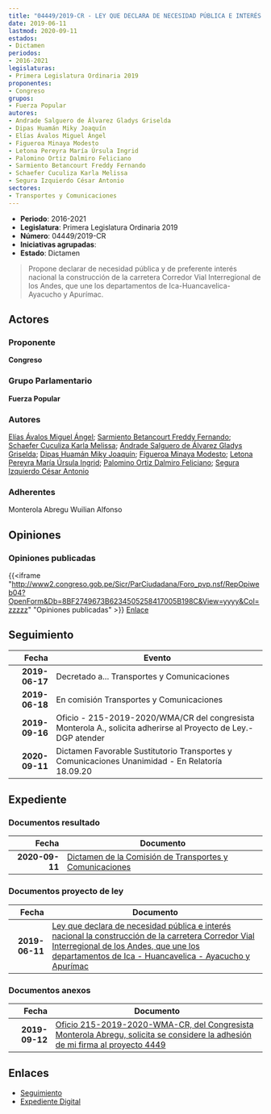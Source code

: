 ```yaml
---
title: "04449/2019-CR - LEY QUE DECLARA DE NECESIDAD PÚBLICA E INTERÉS NACIONAL LA CONSTRUCCIÓN DE LA CARRETERA CORREDOR VIAL INTERREGIONAL DE LOS ANDES, QUE UNE LOS DEPARTAMENTOS DE ICA-HUANCAVELICA-AYACUCHO Y APURÍMAC"
date: 2019-06-11
lastmod: 2020-09-11
estados:
- Dictamen
periodos:
- 2016-2021
legislaturas:
- Primera Legislatura Ordinaria 2019
proponentes:
- Congreso
grupos:
- Fuerza Popular
autores:
- Andrade Salguero de Álvarez Gladys Griselda
- Dipas Huamán Miky Joaquín
- Elías Ávalos Miguel Ángel
- Figueroa Minaya Modesto
- Letona Pereyra María Úrsula Ingrid
- Palomino Ortiz Dalmiro Feliciano
- Sarmiento Betancourt Freddy Fernando
- Schaefer Cuculiza Karla Melissa
- Segura Izquierdo César Antonio
sectores:
- Transportes y Comunicaciones
---
```

- **Periodo**: 2016-2021
- **Legislatura**: Primera Legislatura Ordinaria 2019
- **Número**: 04449/2019-CR
- **Iniciativas agrupadas**: 
- **Estado**: Dictamen

> Propone declarar de necesidad pública y de preferente interés nacional la construcción de la carretera Corredor Vial Interregional de los Andes, que une los departamentos de Ica-Huancavelica-Ayacucho y Apurímac.


## Actores

### Proponente

**Congreso**

### Grupo Parlamentario

**Fuerza Popular**

### Autores

[Elías Ávalos Miguel Ángel](mailto:mailto:melias@congreso.gob.pe); [Sarmiento Betancourt Freddy Fernando](mailto:mailto:fsarmiento@congreso.gob.pe); [Schaefer Cuculiza Karla Melissa](mailto:mailto:kschaefer@congreso.gob.pe); [Andrade Salguero de Álvarez Gladys Griselda](mailto:mailto:gandrade@congreso.gob.pe); [Dipas Huamán Miky Joaquín](mailto:mailto:mdipas@congreso.gob.pe); [Figueroa Minaya Modesto](mailto:mailto:mfigueroam@congreso.gob.pe); [Letona Pereyra María Úrsula Ingrid](mailto:mailto:mletona@congreso.gob.pe); [Palomino Ortiz Dalmiro Feliciano](mailto:mailto:dfpalomino@congreso.gob.pe); [Segura Izquierdo César Antonio](mailto:mailto:csegura@congreso.gob.pe)

### Adherentes

Monterola Abregu Wuilian Alfonso

## Opiniones

### Opiniones publicadas

{{<iframe "http://www2.congreso.gob.pe/Sicr/ParCiudadana/Foro_pvp.nsf/RepOpiweb04?OpenForm&Db=8BF2749673B6234505258417005B198C&View=yyyy&Col=zzzzz" "Opiniones publicadas" >}}
[Enlace](http://www2.congreso.gob.pe/Sicr/ParCiudadana/Foro_pvp.nsf/RepOpiweb04?OpenForm&Db=8BF2749673B6234505258417005B198C&View=yyyy&Col=zzzzz)


## Seguimiento

| Fecha | Evento |
|------:|--------|
| **2019-06-17** | Decretado a... Transportes y Comunicaciones |
| **2019-06-18** | En comisión Transportes y Comunicaciones |
| **2019-09-16** | Oficio - 215-2019-2020/WMA/CR del congresista Monterola A., solicita adherirse al Proyecto de Ley.-DGP atender |
| **2020-09-11** | Dictamen Favorable Sustitutorio Transportes y Comunicaciones Unanimidad - En Relatoría 18.09.20 |

## Expediente

### Documentos resultado

| Fecha | Documento |
|------:|-----------|
| **2020-09-11** | [Dictamen de la Comisión de Transportes y Comunicaciones](http://www.leyes.congreso.gob.pe/Documentos/2016_2021/Dictamenes/Proyectos_de_Ley/04449DC23MAY-20200911.pdf) |

### Documentos proyecto de ley

| Fecha | Documento |
|------:|-----------|
| **2019-06-11** | [Ley que declara de necesidad pública e interés nacional la construcción de la carretera Corredor Vial Interregional de los Andes, que une los departamentos de Ica - Huancavelica - Ayacucho y Apurímac](http://www.leyes.congreso.gob.pe/Documentos/2016_2021/Proyectos_de_Ley_y_de_Resoluciones_Legislativas/PL0444920190611...pdf) |

### Documentos anexos

| Fecha | Documento |
|------:|-----------|
| **2019-09-12** | [Oficio 215-2019-2020-WMA-CR, del Congresista Monterola Abregu, solicita se considere la adhesión de mi firma al proyecto 4449](http://www.leyes.congreso.gob.pe/Documentos/2016_2021/Adhesiones/Proyectos_de_Ley/OFICIO-215-2019-2020-WMA-CR.pdf) |

## Enlaces

- [Seguimiento](http://www2.congreso.gob.pe/Sicr/TraDocEstProc/CLProLey2016.nsf/f7fff46988ca05b1052578e100829cc7/62c58233a3c4ed3d05258416006bf2c6?OpenDocument)
- [Expediente Digital](http://www2.congreso.gob.pe/Sicr/TraDocEstProc/Expvirt_2011.nsf/visbusqptramdoc1621/04449?opendocument)

